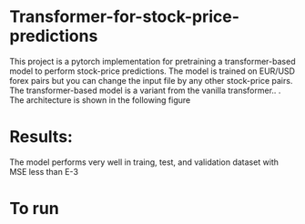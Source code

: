 # Transformer-for-stock-price-predictions

This project is a pytorch implementation for pretraining a transformer-based model to perform stock-price predictions. The model is trained on EUR/USD forex pairs but you can change the input file by any other stock-price pairs. The transformer-based model is a variant from the vanilla transformer.. . The architecture is shown in the following figure 


# Results: 

The model performs very well in traing, test, and validation dataset with MSE less than E-3

# To run




